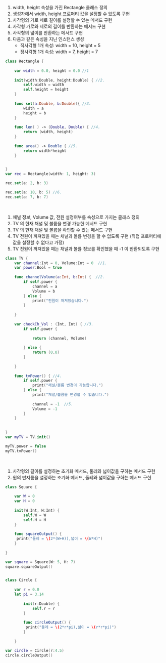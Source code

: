  1. width, height 속성을 가진 Rectangle 클래스 정의
 2. 생성자에서 width, height 프로퍼티 값을 설정할 수 있도록 구현
 3. 사각형의 가로 세로 길이를 설정할 수 있는 메서드 구현
 4. 사각형 가로와 세로의 길이를 반환하는 메서드 구현
 5. 사각형의 넓이를 반환하는 메서드 구현
 6. 다음과 같은 속성을 지닌 인스턴스 생성
	 - 직사각형 1개 속성: width = 10, height = 5
 	- 정사각형 1개 속성: width = 7, height = 7

```swift
class Rectangle {
    
    var width = 0.0, height = 0.0 //1
    
    init(width:Double, height:Double) { //2.
        self.width = width
        self.height = height
    }
    
    func set(a:Double, b:Double){ //3.
        width = a
        height = b
    }
    
    func len( ) -> (Double, Double) { //4.
        return (width, height)
    }
    
    func area() -> Double { //5.
        return width*height
    }

   
}
var rec = Rectangle(width: 1, height: 3)

rec.set(a: 2, b: 3)

rec.set(a: 10, b: 5) //6.
rec.set(a: 7, b: 7)
```
</br>

 1. 채널 정보, Volume 값, 전원 설정여부를 속성으로 가지는 클래스 정의
 2. TV 의 현재 채널 및 볼륨을 변경 가능한 메서드 구현
 3. TV 의 현재 채널 및 볼륨을 확인할 수 있는 메서드 구현
 4. TV 전원이 꺼져있을 때는 채널과 볼륨 변경을 할 수 없도록 구현
    (직접 프로퍼티에 값을 설정할 수 없다고 가정)
 5. TV 전원이 꺼져있을 때는 채널과 볼륨 정보를 확인했을 때 -1 이 반환되도록 구현


```swift
class TV {
    var channel:Int = 0, Volume:Int = 0  //1.
    var power:Bool = true
    
    func channelVolume(a:Int, b:Int) {  //2.
        if self.power {
            channel = a
            Volume = b
        } else {
            print("전원이 꺼져있습니다.")
        }
     
    }
    
    var checkCh_Vol : (Int, Int) { //3.
        if self.power {
        
            return (channel, Volume)
        
        } else {
            return (0,0)
        }
        
    }
    
    func tvPower() { //4.
        if self.power {
            print("채널/볼륨 변경이 가능합니다.")
        } else {
            print("채널/볼륨을 변경할 수 없습니다.")
            
            channel = -1  //5.
            Volume = -1
        }
    }
    
    
}
var myTV = TV.init()

myTV.power = false
myTV.tvPower()
```

</br>

 1. 사각형의 길이를 설정하는 초기화 메서드, 둘레와 넓이값을 구하는 메서드 구현
 2. 원의 반지름을 설정하는 초기화 메서드, 둘레와 넓이값을 구하는 메서드 구현


```swift
class Square {
    
    var W = 0
    var H = 0
    
    init(W:Int, H:Int) {
        self.W = W
        self.H = H
    }
    
    func squareOutput() {
     print("둘레 = \(2*(W+H)),넓이 = \(W*H)")
    }
    
}

var square = Square(W: 5, H: 7)
square.squareOutput()


class Circle {
    
    var r = 0.0
    let pi = 3.14
        
        init(r:Double) {
            self.r = r
        }
        
        func circleOutput() {
         print("둘레 = \(2*r*pi),넓이 = \(r*r*pi)")
        }
        
    }

var circle = Circle(r:4.5)
circle.circleOutput()
```



